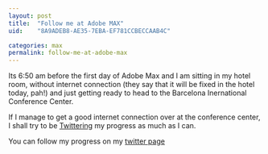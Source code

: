 ```yaml
---
layout: post
title:  "Follow me at Adobe MAX"
uid:	"8A9ADEB8-AE35-7EBA-EF781CCBECCAAB4C"

categories: max
permalink: follow-me-at-adobe-max
---
```

Its 6:50 am before the first day of Adobe Max and I am sitting in my hotel room, without internet connection (they say that it will be fixed in the hotel today, pah!) and just getting ready to head to the Barcelona Inernational Conference Center.

If I manage to get a good internet connection over at the conference center, I shall try to be <a href="http://www.twitter.com">Twittering</a> my progress as much as I can. 

You can follow my progress on my <a href="http://twitter.com/markdrew" title="Twitter / markdrew">twitter page</a>